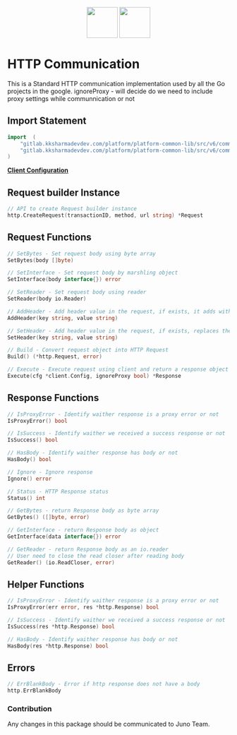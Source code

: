 <p align="center">
<img height=70px src="docs/images/logo.png">
<img height=70px src="docs/images/Go-Logo_Blue.png">
</p>

# HTTP Communication

This is a Standard HTTP communication implementation used by all the Go projects in the google.
ignoreProxy - will decide do we need to include proxy settings while communnication or not

## Import Statement

```go
import	(
	"gitlab.kksharmadevdev.com/platform/platform-common-lib/src/v6/communication/http"
	"gitlab.kksharmadevdev.com/platform/platform-common-lib/src/v6/communication/http/client"
)
```

**[Client Configuration](client)**

## Request builder Instance

```go
// API to create Request builder instance
http.CreateRequest(transactionID, method, url string) *Request
```

## Request Functions

```go
// SetBytes - Set request body using byte array
SetBytes(body []byte)

// SetInterface - Set request body by marshling object
SetInterface(body interface{}) error

// SetReader - Set request body using reader
SetReader(body io.Reader)

// AddHeader - Add header value in the request, if exists, it adds with duplicate key
AddHeader(key string, value string)

// SetHeader - Add header value in the request, if exists, replaces the value
SetHeader(key string, value string)

// Build - Convert request object into HTTP Request
Build() (*http.Request, error)

// Execute - Execute request using client and return a response object
Execute(cfg *client.Config, ignoreProxy bool) *Response
```

## Response Functions

```go
// IsProxyError - Identify waither response is a proxy error or not
IsProxyError() bool

// IsSuccess - Identify waither we received a success response or not
IsSuccess() bool

// HasBody - Identify waither response has body or not
HasBody() bool

// Ignore - Ignore response
Ignore() error

// Status - HTTP Response status
Status() int

// GetBytes - return Response body as byte array
GetBytes() ([]byte, error)

// GetInterface - return Response body as object
GetInterface(data interface{}) error

// GetReader - return Response body as an io.reader
// User need to close the read closer after reading body
GetReader() (io.ReadCloser, error)
```

## Helper Functions

```go
// IsProxyError - Identify waither response is a proxy error or not
IsProxyError(err error, res *http.Response) bool

// IsSuccess - Identify waither we received a success response or not
IsSuccess(res *http.Response) bool

// HasBody - Identify waither response has body or not
HasBody(res *http.Response) bool
```

## Errors
```go
// ErrBlankBody - Error if http response does not have a body
http.ErrBlankBody
```

### Contribution

Any changes in this package should be communicated to Juno Team.
